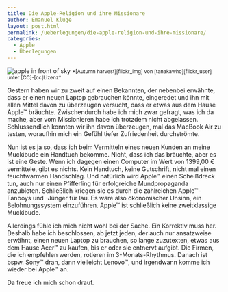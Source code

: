 ```yaml
---
title: Die Apple-Religion und ihre Missionare
author: Emanuel Kluge
layout: post.html
permalink: /ueberlegungen/die-apple-religion-und-ihre-missionare/
categories:
  - Apple
  - Überlegungen
---
```


<noscript data-src="/wp-content/uploads/2009/06/apple_sky-157x210.jpg" data-alt="apple in front of sky">
<img src="/wp-content/uploads/2009/06/apple_sky-157x210.jpg" alt="apple in front of sky">
</noscript>  
<small>*[Autumn harvest][flickr_img] von [tanakawho][flickr_user] unter [CC]-[cc]Lizenz*</small>

Gestern haben wir zu zweit auf einen Bekannten, der nebenbei erwähnte, dass er einen neuen Laptop gebrauchen könnte, eingeredet und ihn mit allen Mittel davon zu überzeugen versucht, dass er etwas aus dem Hause Apple&trade; bräuchte. Zwischendurch habe ich mich zwar gefragt, was ich da mache, aber vom Missionieren habe ich trotzdem nicht abgelassen. Schlussendlich konnten wir ihn davon überzeugen, mal das MacBook Air zu testen, woraufhin mich ein Gefühl tiefer Zufriedenheit durchströmte.

Nun ist es ja so, dass ich beim Vermitteln eines neuen Kunden an meine Muckibude ein Handtuch bekomme. Nicht, dass ich das bräuchte, aber es ist eine Geste. Wenn ich dagegen einen Computer im Wert von 1399,00 &euro; vermittele, gibt es nichts. Kein Handtuch, keine Gutschrift, nicht mal einen feuchtwarmen Handschlag. Und natürlich wird Apple&trade; einen Scheißdreck tun, auch nur einen Pfifferling für erfolgreiche Mundpropaganda anzubieten. Schließlich kriegen sie es durch die zahlreichen Apple&trade;-Fanboys und -Jünger für lau. Es wäre also ökonomischer Unsinn, ein Belohnungssystem einzuführen. Apple&trade; ist schließlich keine zweitklassige Muckibude.

Allerdings fühle ich mich nicht wohl bei der Sache. Ein Korrektiv muss her. Deshalb habe ich beschlossen, ab jetzt jeden, der auch nur ansatzweise erwähnt, einen neuen Laptop zu brauchen, so lange zuzutexten, etwas aus dem Hause Acer&trade; zu kaufen, bis er oder sie entnervt aufgibt. Die Firmen, die ich empfehlen werden, rotieren im 3-Monats-Rhythmus. Danach ist bspw. Sony&trade; dran, dann vielleicht Lenovo&trade;, und irgendwann komme ich wieder bei Apple&trade; an.

Da freue ich mich schon drauf.

[flickr_img]: http://www.flickr.com/photos/28481088@N00/1902807789/
[flickr_user]: http://www.flickr.com/photos/28481088@N00/
[cc]: http://creativecommons.org/licenses/by/2.0/deed.en
